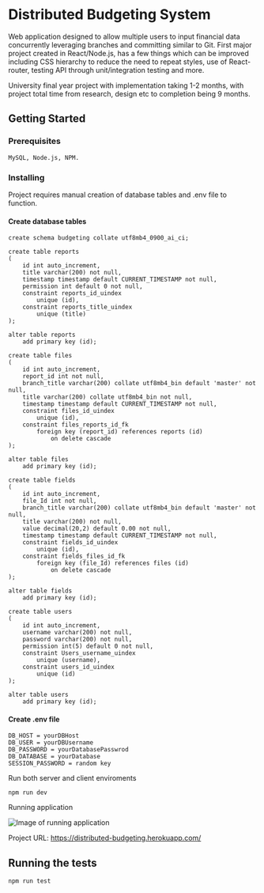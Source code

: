 # Distributed Budgeting System

Web application designed to allow multiple users to input financial data concurrently leveraging branches and 
committing similar to Git. First major project created in React/Node.js, has a few things which can be improved
including CSS hierarchy to reduce the need to repeat styles, use of React-router, testing API through unit/integration 
testing and more. 

University final year project with implementation taking 1-2 months, with project total time from research, design etc
to completion being 9 months. 

## Getting Started

### Prerequisites

```
MySQL, Node.js, NPM.
```

### Installing

Project requires manual creation of database tables and .env file to function.

#### Create database tables

```
create schema budgeting collate utf8mb4_0900_ai_ci;

create table reports
(
	id int auto_increment,
	title varchar(200) not null,
	timestamp timestamp default CURRENT_TIMESTAMP not null,
	permission int default 0 not null,
	constraint reports_id_uindex
		unique (id),
	constraint reports_title_uindex
		unique (title)
);

alter table reports
	add primary key (id);

create table files
(
	id int auto_increment,
	report_id int not null,
	branch_title varchar(200) collate utf8mb4_bin default 'master' not null,
	title varchar(200) collate utf8mb4_bin not null,
	timestamp timestamp default CURRENT_TIMESTAMP not null,
	constraint files_id_uindex
		unique (id),
	constraint files_reports_id_fk
		foreign key (report_id) references reports (id)
			on delete cascade
);

alter table files
	add primary key (id);

create table fields
(
	id int auto_increment,
	file_Id int not null,
	branch_title varchar(200) collate utf8mb4_bin default 'master' not null,
	title varchar(200) not null,
	value decimal(20,2) default 0.00 not null,
	timestamp timestamp default CURRENT_TIMESTAMP not null,
	constraint fields_id_uindex
		unique (id),
	constraint fields_files_id_fk
		foreign key (file_Id) references files (id)
			on delete cascade
);

alter table fields
	add primary key (id);

create table users
(
	id int auto_increment,
	username varchar(200) not null,
	password varchar(200) not null,
	permission int(5) default 0 not null,
	constraint Users_username_uindex
		unique (username),
	constraint users_id_uindex
		unique (id)
);

alter table users
	add primary key (id);
```


#### Create .env file
```
DB_HOST = yourDBHost
DB_USER = yourDBUsername
DB_PASSWORD = yourDatabasePasswrod
DB_DATABASE = yourDatabase
SESSION_PASSWORD = random key
```

Run both server and client enviroments

```
npm run dev
```

Running application

![Image of running application](https://i.imgur.com/8qfyiT0.png)

Project URL: https://distributed-budgeting.herokuapp.com/



## Running the tests
```
npm run test
```

